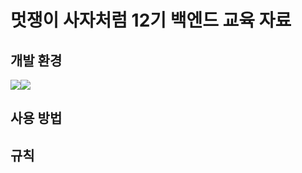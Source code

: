 # 멋쟁이 사자처럼 12기 백엔드 교육 자료

## 개발 환경
<img src="https://img.shields.io/badge/Spring Boot 3.2.2-6DB33F?style=for-the-badge&logo=springboot&logoColor=white"><img src="https://img.shields.io/badge/Java 17-ED8B00?style=for-the-badge&logo=openjdk&logoColor=white">

## 사용 방법


## 규칙